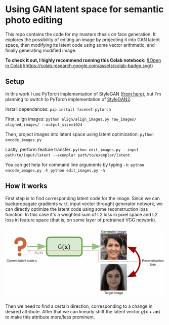 # Using GAN latent space for semantic photo editing
This repo contains the code for my masters thesis on face generation.
It explores the possibility of editing an image by projecting it into GAN latent space, then modifying its latent code
using some vector arithmetic, and finally generating modified image.

**To check it out, I highly recommend running this Colab notebook:** [![Open in Colab](https://colab.research.google.com/assets/colab-badge.svg\)](https://colab.research.google.com/github/Andre6o6/stylegan-editing/blob/master/StyleGAN_edit_images.ipynb) 

## Setup

In this work I use PyTorch implementation of StyleGAN ([from here](https://github.com/genforce/interfacegan)), but I'm planning to switch to PyTorch implementation of [StyleGAN2](https://github.com/NVlabs/stylegan2-ada).

Install dependances:
`
pip install facenet-pytorch
`

First, align images:
`
python align/align_images.py raw_images/ aligned_images/ --output_size=1024
`

Then, project images into latent space using latent optimization:
`
python encode_images.py
`

Lastly, perform feature transfer:
`
python edit_images.py --input path/to/input/latent --exemplar path/to/exemplar/latent
`

You can get help for command line arguments by typing `-h`:
`
python encode_images.py -h
python edit_images.py -h
`

## How it works
First step is to find corresponding latent code for the image. Since we can backpropagate gradients w.r.t. input vector 
throught generator network, we can directly optimize the latent code using some reconstruction loss function.
In this case it's a weighted sum of L2 loss in pixel space and L2 loss in feature space (that is, on some layer of pretrained VGG network).

![optimization](docs/optim_pipeline.gif)

Then we need to find a certain direction, corresponding to a change in desired attribute.
After that we can linearly shift the latent vector *g*(**x** + a**n**) to make this attribute more/less prominent.
